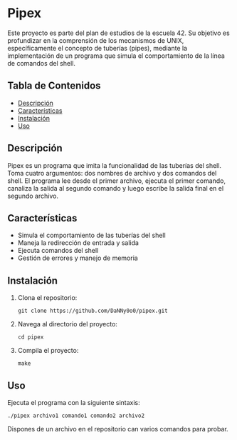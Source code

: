 # Pipex

Este proyecto es parte del plan de estudios de la escuela 42. Su objetivo es profundizar en la comprensión de los mecanismos de UNIX, específicamente el concepto de tuberías (pipes), mediante la implementación de un programa que simula el comportamiento de la línea de comandos del shell.

## Tabla de Contenidos
- [Descripción](#descripción)
- [Características](#características)
- [Instalación](#instalación)
- [Uso](#uso)

## Descripción

Pipex es un programa que imita la funcionalidad de las tuberías del shell. Toma cuatro argumentos: dos nombres de archivo y dos comandos del shell. El programa lee desde el primer archivo, ejecuta el primer comando, canaliza la salida al segundo comando y luego escribe la salida final en el segundo archivo.

## Características

- Simula el comportamiento de las tuberías del shell
- Maneja la redirección de entrada y salida
- Ejecuta comandos del shell
- Gestión de errores y manejo de memoria

## Instalación

1. Clona el repositorio:

   ```
   git clone https://github.com/DaNNy0o0/pipex.git
   ```
  
3. Navega al directorio del proyecto:

   ```
   cd pipex
   ```

4. Compila el proyecto:

   ```
   make
   ```

## Uso

Ejecuta el programa con la siguiente sintaxis:

```
./pipex archivo1 comando1 comando2 archivo2
```

Dispones de un archivo en el repositorio can varios comandos para probar.
